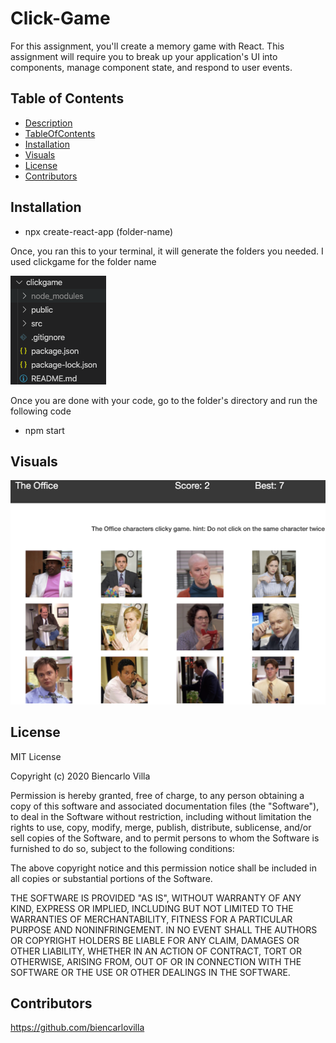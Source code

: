 # Click-Game
For this assignment, you'll create a memory game with React. This assignment will require you to break up your application's UI into components, manage component state, and respond to user events.


## Table of Contents
  * [Description](#Description)
  * [TableOfContents](#TableOfContents)
  * [Installation](#Installation)
  * [Visuals](V)
  * [License](#license)
  * [Contributors](#Contributors)
 

## Installation 
* npx create-react-app (folder-name)

Once, you ran this to your terminal, it will generate the folders you needed. I used clickgame for the folder name

  ![visual](assets/images/model.png)

Once you are done with your code, go to the folder's directory and run the following code 
* npm start

## Visuals
![visual](assets/images/theoffice.png)


## License
MIT License

Copyright (c) 2020 Biencarlo Villa

Permission is hereby granted, free of charge, to any person obtaining a copy
of this software and associated documentation files (the "Software"), to deal
in the Software without restriction, including without limitation the rights
to use, copy, modify, merge, publish, distribute, sublicense, and/or sell
copies of the Software, and to permit persons to whom the Software is
furnished to do so, subject to the following conditions:

The above copyright notice and this permission notice shall be included in all
copies or substantial portions of the Software.

THE SOFTWARE IS PROVIDED "AS IS", WITHOUT WARRANTY OF ANY KIND, EXPRESS OR
IMPLIED, INCLUDING BUT NOT LIMITED TO THE WARRANTIES OF MERCHANTABILITY,
FITNESS FOR A PARTICULAR PURPOSE AND NONINFRINGEMENT. IN NO EVENT SHALL THE
AUTHORS OR COPYRIGHT HOLDERS BE LIABLE FOR ANY CLAIM, DAMAGES OR OTHER
LIABILITY, WHETHER IN AN ACTION OF CONTRACT, TORT OR OTHERWISE, ARISING FROM,
OUT OF OR IN CONNECTION WITH THE SOFTWARE OR THE USE OR OTHER DEALINGS IN THE
SOFTWARE.
  
## Contributors
   https://github.com/biencarlovilla